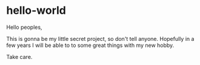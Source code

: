 # hello-world

Hello peoples,

This is gonna be my little secret project, so don't tell anyone.
Hopefully in a few years I will be able to to some great things with my new hobby.

Take care.

